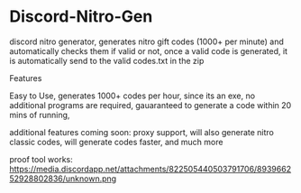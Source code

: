 # Discord-Nitro-Gen
discord nitro generator, generates nitro gift codes (1000+ per minute) and automatically checks them if valid or not, once a valid code is generated, it is automatically send to the valid codes.txt in the zip

Features

Easy to Use,
generates 1000+ codes per hour,
since its an exe, no additional programs are required,
gauaranteed to generate a code within 20 mins of running,

additional features coming soon:
proxy support,
will also generate nitro classic codes,
will generate codes faster,
and much more

proof tool works:
https://media.discordapp.net/attachments/822505440503791706/893966252928802836/unknown.png
